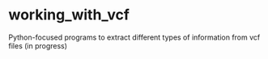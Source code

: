 # working_with_vcf
Python-focused programs to extract different types of information from vcf files (in progress)
